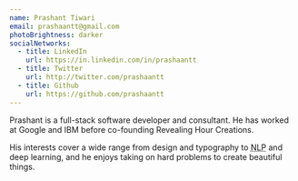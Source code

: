 ```yaml
---
name: Prashant Tiwari
email: prashaantt@gmail.com
photoBrightness: darker
socialNetworks:
  - title: LinkedIn
    url: https://in.linkedin.com/in/prashaantt
  - title: Twitter
    url: http://twitter.com/prashaantt
  - title: Github
    url: https://github.com/prashaantt
---
```


Prashant is a full-stack software developer and consultant. He has worked at Google and IBM before co-founding Revealing Hour Creations.

His interests cover a wide range from design and typography to <abbr title="Natural language processing">NLP</abbr> and deep learning, and he enjoys taking on hard problems to create beautiful things.

